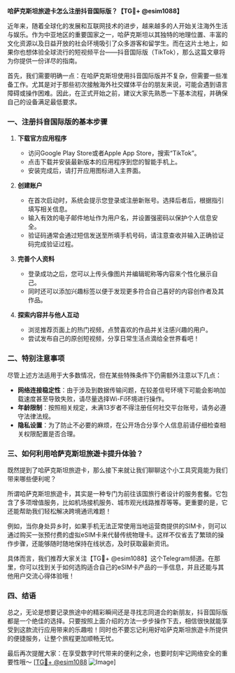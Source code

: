 **哈萨克斯坦旅遊卡怎么注册抖音国际版？【TG💪+ @esim1088】**

近年来，随着全球化的发展和互联网技术的进步，越来越多的人开始关注海外生活与娱乐。作为中亚地区的重要国家之一，哈萨克斯坦以其独特的地理位置、丰富的文化资源以及日益开放的社会环境吸引了众多游客和留学生。而在这片土地上，如果你也想体验全球流行的短视频平台——抖音国际版（TikTok），那么这篇文章将为你提供一份详尽的指南。

首先，我们需要明确一点：在哈萨克斯坦使用抖音国际版并不复杂，但需要一些准备工作。尤其是对于那些初次接触海外社交媒体平台的朋友来说，可能会遇到语言障碍或操作困难。因此，在正式开始之前，建议大家先熟悉一下基本流程，并确保自己的设备满足最低要求。

### 一、注册抖音国际版的基本步骤

1. **下载官方应用程序**
   - 访问Google Play Store或者Apple App Store，搜索“TikTok”。
   - 点击下载并安装最新版本的应用程序到您的智能手机上。
   - 安装完成后，请打开应用图标进入主界面。

2. **创建账户**
   - 在首次启动时，系统会提示您登录或注册新账号。选择后者后，根据指引填写相关信息。
   - 输入有效的电子邮件地址作为用户名，并设置强密码以保护个人信息安全。
   - 验证码通常会通过短信发送至所填手机号码，请注意查收并输入正确验证码完成验证过程。

3. **完善个人资料**
   - 登录成功之后，您可以上传头像图片并编辑昵称等内容来个性化展示自己。
   - 同时还可以添加兴趣标签以便于发现更多符合自己喜好的内容创作者及其作品。

4. **探索内容并与他人互动**
   - 浏览推荐页面上的热门视频，点赞喜欢的作品并关注感兴趣的用户。
   - 尝试发布自己的原创短视频，分享日常生活点滴给全世界看吧！

### 二、特别注意事项

尽管上述方法适用于大多数情况，但在某些特殊条件下仍需额外注意以下几点：

- **网络连接稳定性**：由于涉及到数据传输问题，在较差信号环境下可能会影响加载速度甚至导致失败，请尽量选择Wi-Fi环境进行操作。
- **年龄限制**：按照相关规定，未满13岁者不得注册任何社交平台账号，请务必遵守法律法规。
- **隐私设置**：为了防止不必要的麻烦，在公开场合分享个人信息前请仔细检查相关权限配置是否合理。

### 三、如何利用哈萨克斯坦旅遊卡提升体验？

既然提到了哈萨克斯坦旅遊卡，那么接下来就让我们聊聊这个小工具究竟能为我们带来哪些便利呢？

所谓哈萨克斯坦旅遊卡，其实是一种专门为前往该国旅行者设计的服务套餐。它包含了多项增值服务，比如机场接机服务、城市观光线路推荐等等。更重要的是，它还能帮助我们轻松解决跨境通讯难题！

例如，当你身处异乡时，如果手机无法正常使用当地运营商提供的SIM卡，则可以通过购买一张预付费的虚拟eSIM卡来代替传统物理卡。这样不仅省去了繁琐的操作步骤，还能够随时随地保持在线状态，及时获取最新资讯。

具体而言，我们推荐大家关注【TG💪+ @esim1088】这个Telegram频道。在那里，你可以找到关于如何选购适合自己的eSIM卡产品的一手信息，并且还能与其他用户交流心得体验哦！

### 四、结语

总之，无论是想要记录旅途中的精彩瞬间还是寻找志同道合的新朋友，抖音国际版都是一个绝佳的选择。只要按照上面介绍的方法一步步操作下去，相信很快就能享受到这款流行应用带来的乐趣啦！同时也不要忘记利用好哈萨克斯坦旅遊卡所提供的便捷服务，让整个旅程更加顺畅无忧。

最后再次提醒大家：在享受数字时代带来的便利之余，也要时刻牢记网络安全的重要性哦～ [[TG💪+ @esim1088](https://t.me/s/esim1088) ![Image](https://i.postimg.cc/4NQfJmqS/Snipaste-2025-05-13-00-14-12.png)]